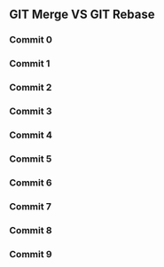 
## GIT Merge VS GIT Rebase

### Commit 0
### Commit 1
### Commit 2
### Commit 3
### Commit 4
### Commit 5
### Commit 6
### Commit 7
### Commit 8
### Commit 9